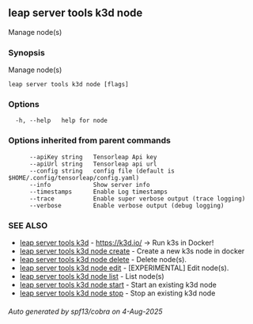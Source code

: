 ## leap server tools k3d node

Manage node(s)

### Synopsis

Manage node(s)

```
leap server tools k3d node [flags]
```

### Options

```
  -h, --help   help for node
```

### Options inherited from parent commands

```
      --apiKey string   Tensorleap Api key
      --apiUrl string   Tensorleap api url
      --config string   config file (default is $HOME/.config/tensorleap/config.yaml)
      --info            Show server info
      --timestamps      Enable Log timestamps
      --trace           Enable super verbose output (trace logging)
      --verbose         Enable verbose output (debug logging)
```

### SEE ALSO

* [leap server tools k3d](leap_server_tools_k3d.md)	 - https://k3d.io/ -> Run k3s in Docker!
* [leap server tools k3d node create](leap_server_tools_k3d_node_create.md)	 - Create a new k3s node in docker
* [leap server tools k3d node delete](leap_server_tools_k3d_node_delete.md)	 - Delete node(s).
* [leap server tools k3d node edit](leap_server_tools_k3d_node_edit.md)	 - [EXPERIMENTAL] Edit node(s).
* [leap server tools k3d node list](leap_server_tools_k3d_node_list.md)	 - List node(s)
* [leap server tools k3d node start](leap_server_tools_k3d_node_start.md)	 - Start an existing k3d node
* [leap server tools k3d node stop](leap_server_tools_k3d_node_stop.md)	 - Stop an existing k3d node

###### Auto generated by spf13/cobra on 4-Aug-2025
